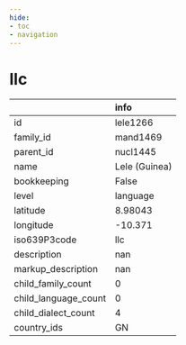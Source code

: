 ```yaml
---
hide:
- toc
- navigation
---
```

# llc
|                      | info          |
|:---------------------|:--------------|
| id                   | lele1266      |
| family_id            | mand1469      |
| parent_id            | nucl1445      |
| name                 | Lele (Guinea) |
| bookkeeping          | False         |
| level                | language      |
| latitude             | 8.98043       |
| longitude            | -10.371       |
| iso639P3code         | llc           |
| description          | nan           |
| markup_description   | nan           |
| child_family_count   | 0             |
| child_language_count | 0             |
| child_dialect_count  | 4             |
| country_ids          | GN            |